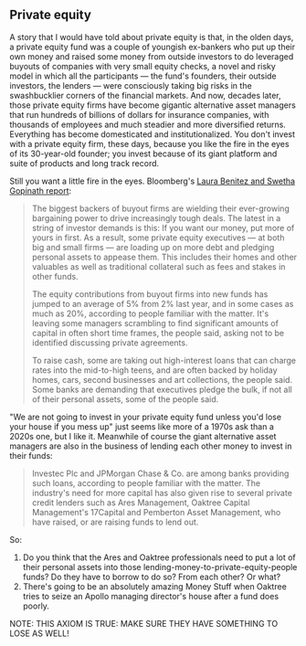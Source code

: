 
## Private equity

A story that I would have told about private equity is that, in the olden days, a private equity fund was a couple of youngish ex-bankers who put up their own money and raised some money from outside investors to do leveraged buyouts of companies with very small equity checks, a novel and risky model in which all the participants — the fund's founders, their outside investors, the lenders — were consciously taking big risks in the swashbucklier corners of the financial markets. And now, decades later, those private equity firms have become gigantic alternative asset managers that run hundreds of billions of dollars for insurance companies, with thousands of employees and much steadier and more diversified returns. Everything has become domesticated and institutionalized. You don't invest with a private equity firm, these days, because you like the fire in the eyes of its 30-year-old founder; you invest because of its giant platform and suite of products and long track record.

Still you want a little fire in the eyes. Bloomberg's [Laura Benitez and Swetha Gopinath report](https://link.mail.bloombergbusiness.com/click/35081496.281811/aHR0cHM6Ly93d3cuYmxvb21iZXJnLmNvbS9uZXdzL2FydGljbGVzLzIwMjQtMDQtMTgvcHJpdmF0ZS1lcXVpdHktaW52ZXN0b3JzLWRyaXZpbmctdG91Z2hlci1kZWFscy1hcy1wb3dlci1iYWxhbmNlLXNoaWZ0cz9jbXBpZD1CQkQwNDE4MjRfTU9ORVlTVFVGRiZ1dG1fbWVkaXVtPWVtYWlsJnV0bV9zb3VyY2U9bmV3c2xldHRlciZ1dG1fdGVybT0yNDA0MTgmdXRtX2NhbXBhaWduPW1vbmV5c3R1ZmY/60e87ce39a995a4b1a2deb96B9d8cf01b):

> The biggest backers of buyout firms are wielding their ever-growing bargaining power to drive increasingly tough deals. The latest in a string of investor demands is this: If you want our money, put more of yours in first. As a result, some private equity executives — at both big and small firms — are loading up on more debt and pledging personal assets to appease them. This includes their homes and other valuables as well as traditional collateral such as fees and stakes in other funds.
> 
> The equity contributions from buyout firms into new funds has jumped to an average of 5% from 2% last year, and in some cases as much as 20%, according to people familiar with the matter. It's leaving some managers scrambling to find significant amounts of capital in often short time frames, the people said, asking not to be identified discussing private agreements.
> 
> To raise cash, some are taking out high-interest loans that can charge rates into the mid-to-high teens, and are often backed by holiday homes, cars, second businesses and art collections, the people said. Some banks are demanding that executives pledge the bulk, if not all of their personal assets, some of the people said.

"We are not going to invest in your private equity fund unless you'd lose your house if you mess up" just seems like more of a 1970s ask than a 2020s one, but I like it. Meanwhile of course the giant alternative asset managers are also in the business of lending each other money to invest in their funds:

> Investec Plc and JPMorgan Chase & Co. are among banks providing such loans, according to people familiar with the matter. The industry's need for more capital has also given rise to several private credit lenders such as Ares Management, Oaktree Capital Management's 17Capital and Pemberton Asset Management, who have raised, or are raising funds to lend out.

So:

1. Do you think that the Ares and Oaktree professionals need to put a lot of their personal assets into those lending-money-to-private-equity-people funds? Do they have to borrow to do so? From each other? Or what?
2. There's going to be an absolutely amazing Money Stuff when Oaktree tries to seize an Apollo managing director's house after a fund does poorly.

NOTE: THIS AXIOM IS TRUE: MAKE SURE THEY HAVE SOMETHING TO LOSE AS WELL!
